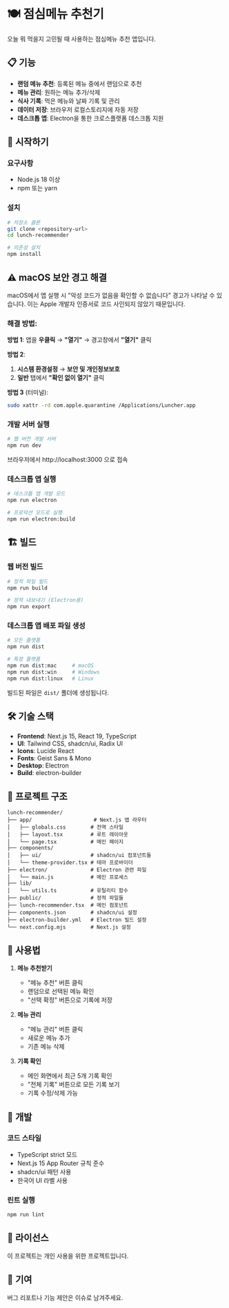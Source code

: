 # 🍽️ 점심메뉴 추천기

오늘 뭐 먹을지 고민될 때 사용하는 점심메뉴 추천 앱입니다.

## 📋 기능

- **랜덤 메뉴 추천**: 등록된 메뉴 중에서 랜덤으로 추천
- **메뉴 관리**: 원하는 메뉴 추가/삭제
- **식사 기록**: 먹은 메뉴와 날짜 기록 및 관리  
- **데이터 저장**: 브라우저 로컬스토리지에 자동 저장
- **데스크톱 앱**: Electron을 통한 크로스플랫폼 데스크톱 지원

## 🚀 시작하기

### 요구사항

- Node.js 18 이상
- npm 또는 yarn

### 설치

```bash
# 저장소 클론
git clone <repository-url>
cd lunch-recommender

# 의존성 설치
npm install
```

## ⚠️ macOS 보안 경고 해결

macOS에서 앱 실행 시 "악성 코드가 없음을 확인할 수 없습니다" 경고가 나타날 수 있습니다. 이는 Apple 개발자 인증서로 코드 사인되지 않았기 때문입니다.

### 해결 방법:

**방법 1**: 앱을 **우클릭** → **"열기"** → 경고창에서 **"열기"** 클릭

**방법 2**: 
1. **시스템 환경설정** → **보안 및 개인정보보호** 
2. **일반** 탭에서 **"확인 없이 열기"** 클릭

**방법 3** (터미널):
```bash
sudo xattr -rd com.apple.quarantine /Applications/Luncher.app
```

### 개발 서버 실행

```bash
# 웹 버전 개발 서버
npm run dev
```

브라우저에서 http://localhost:3000 으로 접속

### 데스크톱 앱 실행

```bash
# 데스크톱 앱 개발 모드
npm run electron

# 프로덕션 모드로 실행
npm run electron:build
```

## 🏗️ 빌드

### 웹 버전 빌드

```bash
# 정적 파일 빌드
npm run build

# 정적 내보내기 (Electron용)
npm run export
```

### 데스크톱 앱 배포 파일 생성

```bash
# 모든 플랫폼
npm run dist

# 특정 플랫폼
npm run dist:mac     # macOS
npm run dist:win     # Windows  
npm run dist:linux   # Linux
```

빌드된 파일은 `dist/` 폴더에 생성됩니다.

## 🛠️ 기술 스택

- **Frontend**: Next.js 15, React 19, TypeScript
- **UI**: Tailwind CSS, shadcn/ui, Radix UI
- **Icons**: Lucide React
- **Fonts**: Geist Sans & Mono
- **Desktop**: Electron
- **Build**: electron-builder

## 📁 프로젝트 구조

```
lunch-recommender/
├── app/                    # Next.js 앱 라우터
│   ├── globals.css        # 전역 스타일
│   ├── layout.tsx         # 루트 레이아웃
│   └── page.tsx           # 메인 페이지
├── components/            
│   ├── ui/                # shadcn/ui 컴포넌트들
│   └── theme-provider.tsx # 테마 프로바이더
├── electron/              # Electron 관련 파일
│   └── main.js            # 메인 프로세스
├── lib/
│   └── utils.ts           # 유틸리티 함수
├── public/                # 정적 파일들
├── lunch-recommender.tsx  # 메인 컴포넌트
├── components.json        # shadcn/ui 설정
├── electron-builder.yml   # Electron 빌드 설정
└── next.config.mjs        # Next.js 설정
```

## 🎯 사용법

1. **메뉴 추천받기**
   - "메뉴 추천" 버튼 클릭
   - 랜덤으로 선택된 메뉴 확인
   - "선택 확정" 버튼으로 기록에 저장

2. **메뉴 관리**
   - "메뉴 관리" 버튼 클릭
   - 새로운 메뉴 추가
   - 기존 메뉴 삭제

3. **기록 확인**
   - 메인 화면에서 최근 5개 기록 확인
   - "전체 기록" 버튼으로 모든 기록 보기
   - 기록 수정/삭제 가능

## 🔧 개발

### 코드 스타일

- TypeScript strict 모드
- Next.js 15 App Router 규칙 준수
- shadcn/ui 패턴 사용
- 한국어 UI 라벨 사용

### 린트 실행

```bash
npm run lint
```

## 📝 라이선스

이 프로젝트는 개인 사용을 위한 프로젝트입니다.

## 🤝 기여

버그 리포트나 기능 제안은 이슈로 남겨주세요.